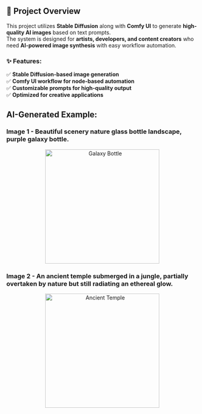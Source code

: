 ## 📌 Project Overview
This project utilizes **Stable Diffusion** along with **Comfy UI** to generate **high-quality AI images** based on text prompts.  
The system is designed for **artists, developers, and content creators** who need **AI-powered image synthesis** with easy workflow automation.

### ✨ Features:
✅ **Stable Diffusion-based image generation**  
✅ **Comfy UI workflow for node-based automation**  
✅ **Customizable prompts for high-quality output**  
✅ **Optimized for creative applications**  

## AI-Generated Example:

### Image 1 - Beautiful scenery nature glass bottle landscape, purple galaxy bottle.

<p align="center">
  <img src="assets/galaxy_bottle.png" alt="Galaxy Bottle" width="300"/>
</p>

### Image 2 - An ancient temple submerged in a jungle, partially overtaken by nature but still radiating an ethereal glow.

<p align="center">
  <img src="assets/ancient_temple.png" alt="Ancient Temple" width="300"/>
</p>

